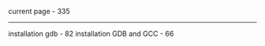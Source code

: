 current page		 - 335
______________________________
installation gdb	 - 82
installation GDB and GCC - 66